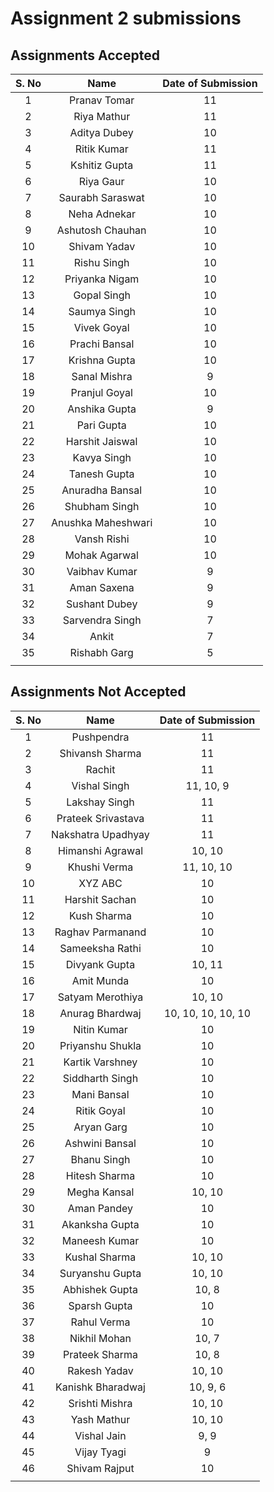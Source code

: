 # Assignment 2 submissions



## Assignments Accepted

| S. No |        Name        | Date of Submission |
| :---: | :----------------: | :----------------: |
|   1   |    Pranav Tomar    |         11         |
|   2   |    Riya Mathur     |         11         |
|   3   |    Aditya Dubey    |         10         |
|   4   |    Ritik Kumar     |         11         |
|   5   |   Kshitiz Gupta    |         11         |
|   6   |     Riya Gaur      |         10         |
|   7   |  Saurabh Saraswat  |         10         |
|   8   |    Neha Adnekar    |         10         |
|   9   |  Ashutosh Chauhan  |         10         |
|  10   |    Shivam Yadav    |         10         |
|  11   |    Rishu Singh     |         10         |
|  12   |   Priyanka Nigam   |         10         |
|  13   |    Gopal Singh     |         10         |
|  14   |    Saumya Singh    |         10         |
|  15   |    Vivek Goyal     |         10         |
|  16   |   Prachi Bansal    |         10         |
|  17   |   Krishna Gupta    |         10         |
|  18   |    Sanal Mishra    |         9          |
|  19   |   Pranjul Goyal    |         10         |
|  20   |   Anshika Gupta    |         9          |
|  21   |     Pari Gupta     |         10         |
|  22   |  Harshit Jaiswal   |         10         |
|  23   |    Kavya Singh     |         10         |
|  24   |    Tanesh Gupta    |         10         |
|  25   |  Anuradha Bansal   |         10         |
|  26   |   Shubham Singh    |         10         |
|  27   | Anushka Maheshwari |         10         |
|  28   |    Vansh Rishi     |         10         |
|  29   |   Mohak Agarwal    |         10         |
|  30   |   Vaibhav Kumar    |         9          |
|  31   |    Aman Saxena     |         9          |
|  32   |   Sushant Dubey    |         9          |
|  33   |  Sarvendra Singh   |         7          |
|  34   |       Ankit        |         7          |
|  35   |    Rishabh Garg    |         5          |
|       |                    |                    |



## Assignments Not Accepted

| S. No |        Name        | Date of Submission |
| :---: | :----------------: | :----------------: |
|   1   |     Pushpendra     |         11         |
|   2   |  Shivansh Sharma   |         11         |
|   3   |       Rachit       |         11         |
|   4   |    Vishal Singh    |     11, 10, 9      |
|   5   |   Lakshay Singh    |         11         |
|   6   | Prateek Srivastava |         11         |
|   7   | Nakshatra Upadhyay |         11         |
|   8   |  Himanshi Agrawal  |       10, 10       |
|   9   |    Khushi Verma    |     11, 10, 10     |
|  10   |      XYZ ABC       |         10         |
|  11   |   Harshit Sachan   |         10         |
|  12   |    Kush Sharma     |         10         |
|  13   |  Raghav Parmanand  |         10         |
|  14   |  Sameeksha Rathi   |         10         |
|  15   |   Divyank Gupta    |       10, 11       |
|  16   |     Amit Munda     |         10         |
|  17   |  Satyam Merothiya  |       10, 10       |
|  18   |  Anurag Bhardwaj   | 10, 10, 10, 10, 10 |
|  19   |    Nitin Kumar     |         10         |
|  20   |  Priyanshu Shukla  |         10         |
|  21   |  Kartik Varshney   |         10         |
|  22   |  Siddharth Singh   |         10         |
|  23   |    Mani Bansal     |         10         |
|  24   |    Ritik Goyal     |         10         |
|  25   |     Aryan Garg     |         10         |
|  26   |   Ashwini Bansal   |         10         |
|  27   |    Bhanu Singh     |         10         |
|  28   |   Hitesh Sharma    |         10         |
|  29   |    Megha Kansal    |       10, 10       |
|  30   |    Aman Pandey     |         10         |
|  31   |   Akanksha Gupta   |         10         |
|  32   |   Maneesh Kumar    |         10         |
|  33   |   Kushal Sharma    |       10, 10       |
|  34   |  Suryanshu Gupta   |       10, 10       |
|  35   |   Abhishek Gupta   |       10, 8        |
|  36   |    Sparsh Gupta    |         10         |
|  37   |    Rahul Verma     |         10         |
|  38   |    Nikhil Mohan    |       10, 7        |
|  39   |   Prateek Sharma   |       10, 8        |
|  40   |    Rakesh Yadav    |       10, 10       |
|  41   | Kanishk Bharadwaj  |      10, 9, 6      |
|  42   |   Srishti Mishra   |       10, 10       |
|  43   |    Yash Mathur     |       10, 10       |
|  44   |    Vishal Jain     |        9, 9        |
|  45   |    Vijay Tyagi     |         9          |
|  46   |   Shivam Rajput    |         10         |
|       |                    |                    |

